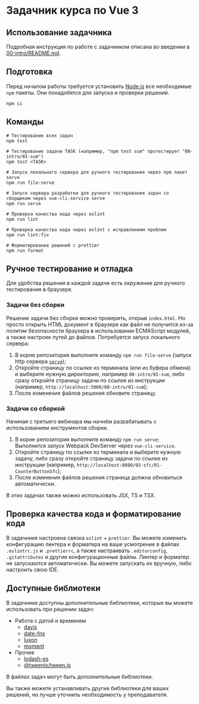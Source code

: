 # Задачник курса по Vue 3

## Использование задачника

Подробная инструкция по работе с задачником описана во введении в [00-intro/README.md](00-intro/README.md).

## Подготовка

Перед началом работы требуется установить [Node.js](https://nodejs.org/) все необходимые `npm` пакеты. Они понадобятся
для запуска и проверки решений.

```shell
npm ci
```

## Команды

```shell
# Тестирование всех задач
npm test

# Тестирование задачи TASK (например, "npm test sum" протестирует "00-intro/01-sum")
npm test <TASK>

# Запуск локального сервера для ручного тестирования через npm пакет serve
npm run file-serve

# Запуск сервера разработки для ручного тестирования задач со сборщиком через vue-cli-service serve
npm run serve

# Проверка качества кода через eslint
npm run lint

# Проверка качества кода через eslint с исправлением проблем
npm run lint:fix

# Форматирование решений с prettier
npm run format
```

## Ручное тестирование и отладка

Для удобства решения в каждой задаче есть окружение для ручного тестирования в браузере.

### Задачи без сборки

Решение задачи без сборки можно проверить, открыв `index.html`. Но просто открыть HTML документ в браузере как файл не
получится из-за политик безопасности браузера в использовании ECMAScript модулей, а также настроек путей до файлов.
Потребуется запуск локального сервера:

1. В корне репозитория выполните команду `npm run file-serve` (запуск http сервера
   [`serve`](https://www.npmjs.com/package/serve));
2. Откройте страницу по ссылке из терминала (или из буфера обмена) и выберите нужную директорию, например
   `00-intro/01-sum`, либо сразу откройте страницу задачи по ссылке из инструкции (например,
   `http://localhost:5000/00-intro/01-sum`);
3. После изменения файлов решения обновите страницу.

### Задачи со сборкой

Начиная с третьего вебинара мы начнём разрабатывать с использованием инструментов сборки.

1. В корне репозитория выполните команду `npm run serve`;\
   Выполнится запуск Webpack DevServer через `vue-cli-service`.
2. Откройте страницу по ссылке из терминала и выберите нужную задачу, либо сразу откройте страницу задачи по ссылке из
   инструкции (например, `http://localhost:8080/03-sfc/01-CounterButtonSfc`);
3. После изменения файлов решения страница должна обновиться автоматически.

В этих задачах также можно использовать JSX, TS и TSX.

## Проверка качества кода и форматирование кода

В задачнике настроена связка `eslint` + `prettier`. Вы можете изменить конфигурацию линтера и форматера на ваше
усмотрение в файлах `.eslintrc.js` и `.prettierrc`, а также настраивать `.editorconfig`, `.gitattributes` и другие
конфигурационные файлы. Линтер и форматер не запускаются автоматически. Вы можете запускать их вручную, либо настроить
свою IDE.

## Доступные библиотеки

В задачнике доступны дополнительные библиотеки, которые вы можете использовать при решении задач:

- Работа с датой и временем
  - [dayjs](https://day.js.org)
  - [date-fns](https://github.com/uuidjs/uuid)
  - [luxon](https://moment.github.io/luxon/)
  - [moment](https://momentjs.com)
- Прочее
  - [lodash-es](https://lodash.com)
  - [@tweenjs/tween.js](https://www.npmjs.com/package/@tweenjs/tween.js)

В файлах задач могут быть дополнительные библиотеки.

Вы также можете устанавливать другие библиотеки для ваших решений, но лучше уточнить необходимость у преподавателя.
